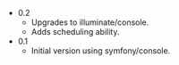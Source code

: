 - 0.2
    - Upgrades to illuminate/console.
    - Adds scheduling ability.
- 0.1
    - Initial version using symfony/console.
